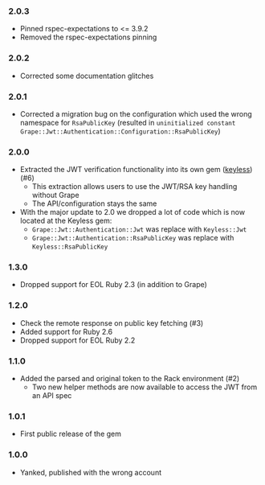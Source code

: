### 2.0.3

* Pinned rspec-expectations to <= 3.9.2
* Removed the rspec-expectations pinning

### 2.0.2

* Corrected some documentation glitches

### 2.0.1

* Corrected a migration bug on the configuration which used the wrong namespace
  for `RsaPublicKey` (resulted in `uninitialized constant
  Grape::Jwt::Authentication::Configuration::RsaPublicKey`)

### 2.0.0

* Extracted the JWT verification functionality into its own gem
  ([keyless](https://github.com/hausgold/keyless)) (#6)
  * This extraction allows users to use the JWT/RSA key handling without Grape
  * The API/configuration stays the same
* With the major update to 2.0 we dropped a lot of code which is now located at
  the Keyless gem:
  * `Grape::Jwt::Authentication::Jwt` was replace with `Keyless::Jwt`
  * `Grape::Jwt::Authentication::RsaPublicKey` was replace with `Keyless::RsaPublicKey`

### 1.3.0

* Dropped support for EOL Ruby 2.3 (in addition to Grape)

### 1.2.0

* Check the remote response on public key fetching (#3)
* Added support for Ruby 2.6
* Dropped support for EOL Ruby 2.2

### 1.1.0

* Added the parsed and original token to the Rack environment (#2)
  * Two new helper methods are now available to access the JWT from an API spec

### 1.0.1

* First public release of the gem

### 1.0.0

* Yanked, published with the wrong account
